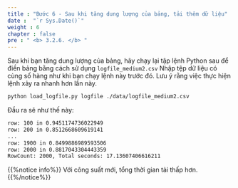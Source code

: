 ```yaml
---
title : "Bước 6 - Sau khi tăng dung lượng của bảng, tải thêm dữ liệu"
date :  "`r Sys.Date()`" 
weight : 6
chapter : false
pre : " <b> 3.2.6. </b> "
---
```

Sau khi bạn tăng dung lượng của bảng, hãy chạy lại tập lệnh Python sau để điền bảng bằng cách sử dụng `logfile_medium2.csv` Nhập tệp dữ liệu có cùng số hàng như khi bạn chạy lệnh này trước đó. Lưu ý rằng việc thực hiện lệnh xảy ra nhanh hơn lần này.

```bash
python load_logfile.py logfile ./data/logfile_medium2.csv
```

Đầu ra sẽ như thế này:

```txt
row: 100 in 0.9451174736022949
row: 200 in 0.8512668609619141
...
row: 1900 in 0.8499886989593506
row: 2000 in 0.8817043304443359
RowCount: 2000, Total seconds: 17.13607406616211
```

{{%notice info%}}
Với công suất mới, tổng thời gian tải thấp hơn.
{{%/notice%}}
